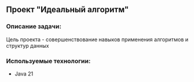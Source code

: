 ## Проект "Идеальный алгоритм"

### Описание задачи:
Цель проекта - совершенствование навыков применения алгоритмов и структур данных

### Используемые технологии:
+ Java 21